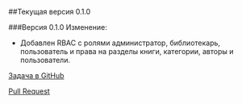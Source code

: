 ##Текущая версия 0.1.0

###Версия 0.1.0
Изменение:
* Добавлен RBAC с ролями администратор, библиотекарь, пользователь и права на разделы книги, категории, авторы и пользователи.

[Задача в GitHub](https://github.com/Almadef/yii2-library/issues/1)

[Pull Request](https://github.com/Almadef/yii2-library/pull/4)

